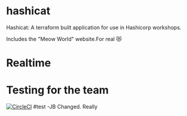 # hashicat
Hashicat: A terraform built application for use in Hashicorp workshops.

Includes the "Meow World" website.For real 😻

# Realtime
# Testing for the team

[![CircleCI](https://circleci.com/gh/hashicorp/hashicat-azure.svg?style=svg)](https://circleci.com/gh/hashicorp/hashicat-azure)
#test
-JB Changed. Really
